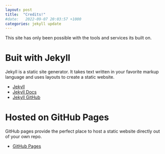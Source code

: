 ```yaml
---
layout: post
title:  "Credits!"
#date:   2022-09-07 20:03:57 +1000
categories: jekyll update
---
```



This site has only been possible with the tools and services its built on. 


# Buit with Jekyll 
Jekyll is a static site generator. It takes text written in your favorite markup language and uses layouts to create a static website. 
- [Jekyll][jekyll]
- [Jekyll Docs][jekyll-docs]
- [Jekyll GitHub][jekyll-gh]

# Hosted on GitHub Pages
GitHub pages provide the perfect place to host a static website directly out of your own repo.
- [GitHub Pages][gh-pages]


[jekyll-docs]: https://jekyllrb.com/docs/home
[jekyll]: https://jekyllrb.com
[jekyll-gh]:   https://github.com/jekyll/jekyll
[jekyll-talk]: https://talk.jekyllrb.com/
[gh-pages]: https://pages.github.com/ 
